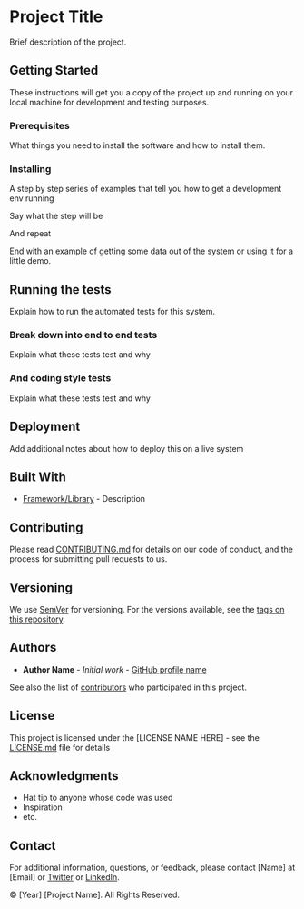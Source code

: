 # Project Title

Brief description of the project.

## Getting Started

These instructions will get you a copy of the project up and running on your local machine for development and testing purposes.

### Prerequisites

What things you need to install the software and how to install them.


### Installing

A step by step series of examples that tell you how to get a development env running

Say what the step will be


And repeat


End with an example of getting some data out of the system or using it for a little demo.

## Running the tests

Explain how to run the automated tests for this system.

### Break down into end to end tests

Explain what these tests test and why


### And coding style tests

Explain what these tests test and why


## Deployment

Add additional notes about how to deploy this on a live system

## Built With

* [Framework/Library](https://example.com) - Description

## Contributing

Please read [CONTRIBUTING.md](https://github.com/your/project/CONTRIBUTING.md) for details on our code of conduct, and the process for submitting pull requests to us.

## Versioning

We use [SemVer](http://semver.org/) for versioning. For the versions available, see the [tags on this repository](https://github.com/your/project/tags).

## Authors

* **Author Name** - *Initial work* - [GitHub profile name](https://github.com/username)

See also the list of [contributors](https://github.com/your/project/contributors) who participated in this project.

## License

This project is licensed under the [LICENSE NAME HERE] - see the [LICENSE.md](LICENSE.md) file for details

## Acknowledgments

* Hat tip to anyone whose code was used
* Inspiration
* etc.

## Contact

For additional information, questions, or feedback, please contact [Name] at [Email] or [Twitter](https://twitter.com/username) or [LinkedIn](https://linkedin.com/in/username).

© [Year] [Project Name]. All Rights Reserved.
